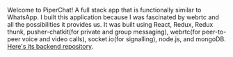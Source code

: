 Welcome to PiperChat! A full stack app that is functionally similar to WhatsApp. I built this application because I was fascinated by webrtc and all the possibilities it provides us. It was built using React, Redux, Redux thunk, pusher-chatkit(for private and group messaging), webrtc(for peer-to-peer voice and video calls), socket.io(for signalling), node.js, and mongoDB. <a href='https://github.com/abkr08/piedpiper-backend' >Here's its backend repository</a>. 
